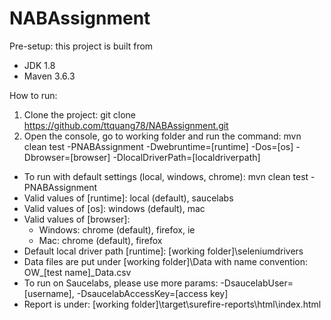 # NABAssignment

Pre-setup: this project is built from
 - JDK 1.8
 - Maven 3.6.3

How to run:
1. Clone the project: git clone https://github.com/ttquang78/NABAssignment.git
2. Open the console, go to working folder and run the command: mvn clean test -PNABAssignment -Dwebruntime=[runtime] -Dos=[os] -Dbrowser=[browser] -DlocalDriverPath=[localdriverpath]
 - To run with default settings (local, windows, chrome): mvn clean test -PNABAssignment
 - Valid values of [runtime]: local (default), saucelabs
 - Valid values of [os]: windows (default), mac
 - Valid values of [browser]: 
	+ Windows: chrome (default), firefox, ie
	+ Mac: chrome (default), firefox
 - Default local driver path [runtime]: [working folder]\seleniumdrivers
 - Data files are put under [working folder]\Data with name convention: OW_[test name]_Data.csv
 - To run on Saucelabs, please use more params: -DsaucelabUser=[username], -DsaucelabAccessKey=[access key]
 - Report is under: [working folder]\target\surefire-reports\html\index.html